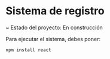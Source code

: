 <h1> Sistema de registro </h1>

~ Estado del proyecto: En construcción 

Para ejecutar el sistema, debes poner:

```npm install react```
